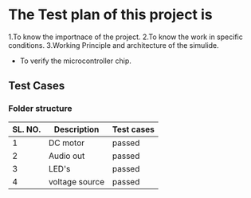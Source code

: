 # The Test plan of this project is
1.To know the importnace of the project.
2.To know the work in specific conditions.
3.Working Principle and architecture of the simulide.
* To verify the microcontroller chip.
## Test Cases 
### Folder structure
| SL. NO. | Description | Test cases |
| -- | ------------ | -------------- |
| 1 |	DC motor | passed |
| 2 |	Audio out | passed |
| 3 |	LED's | passed |
| 4 |	voltage source | passed |
